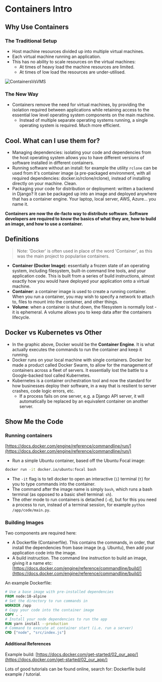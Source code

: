 # Containers Intro

## Why Use Containers

### The Traditional Setup

- Host machine resources divided up into multiple virtual machines.
- Each virtual machine running an application.
- This has no ability to scale resources on the virtual machines:
  - At times of heavy load the machine resources are limited.
  - At times of low load the resources are under-utilised.

![ContainersVsVMS](../images/containers_vs_vms.png)

### The New Way

- Containers remove the need for virtual machines, by providing the
  isolation required between applications while retaining access to the
  essential low level operating system components on the main machine.
  - Instead of multiple separate operating systems running, a single
    operating system is required. Much more efficient.

## Cool. What can I use them for?

- Managing dependencies: isolating your code and dependencies from the
  host operating system allows you to have different versions of
  software installed in different containers.
- Running software without an install: for example the utility `rclone`
  can be used from it's container image (a pre-packaged environment,
  with all required dependencies: docker.io/rclone/rclone), instead of
  installing directly on your machine. Clean.
- Packaging your code for distribution or deployment: written a
  backend in Django? It can be packaged up into an image and deployed
  anywhere that has a container engine. Your laptop, local server,
  AWS, Azure… you name it.

**Containers are now the de-facto way to distribute software.
Software developers are required to know the basics of what they are,
how to build an image, and how to use a container.**

## Definitions

> Note: 'Docker' is often used in place of the word 'Container',
> as this was the main project to popularise containers.

- **Container (Docker Image)**: essentially a frozen state of an
  operating system, including filesystem, built-in command line tools,
  and your application code. This is built from a series of build
  instructions, almost exactly how you would have deployed your
  application onto a virtual machine.
- **Container**: a container image is used to create a running container.
  When you run a container, you may wish to specify a network to attach
  to, files to mount into the container, and other things.
- **Volume**: when a container is shut down, the filesystem is normally
  lost - it is ephemeral. A volume allows you to keep data after
  the containers lifecycle.

## Docker vs Kubernetes vs Other

- In the graphic above, Docker would be the **Container Engine**. It is
  what actually executes the commands to run the container and keep it running.
- Docker runs on your local machine with single containers.
  Docker Inc made a product called Docker Swarm, to allow for the
  management of containers across a fleet of servers.
  It essentially lost the battle to a Google-backed tool called Kubernetes.
- Kubernetes is a container orchestration tool and now the standard for
  how businesses deploy their software, in a way that is resilient to
  server crashes, code logic errors, etc.
  - If a process fails on one server, e.g. a Django API server, it
    will automatically be replaced by an equivalent container on another server.

## Show Me the Code

### Running containers

[https://docs.docker.com/engine/reference/commandline/run/](https://docs.docker.com/engine/reference/commandline/run/)

- Run a simple Ubuntu container, based off the Ubuntu Focal image:

```bash
docker run -it docker.io/ubuntu:focal bash
```

- The `-it` flag is to tell docker to open an interactive (`i`) terminal
  (`t`) for you to type commands into the container.
- The command after the image name is simply `bash`, which runs a bash
  terminal (as opposed to a basic shell terminal: `sh`).
- The other mode to run containers is detached (`-d`), but for this you
  need a process to run, instead of a terminal session, for example
  `python /app/code/main.py`.

### Building Images

Two components are required here:

- A Dockerfile (Containerfile). This contains the commands, in order,
  that install the dependencies from base image (e.g. Ubuntu), then add
  your application code into the image.
- A build instruction. The command line instruction to build an image,
  giving it a name etc:
  [https://docs.docker.com/engine/reference/commandline/build/](https://docs.docker.com/engine/reference/commandline/build/)

An example Dockerfile:

```dockerfile
# Use a base image with pre-installed dependencies
FROM node:18-alpine
# Set the directory to run commands in
WORKDIR /app
# Copy your code into the container image
COPY . .
# Install your node dependencies to run the app
RUN yarn install --production
# Command to execute at container start (i.e. run a server)
CMD ["node", "src/index.js"]
```

#### Additional References

Example build:
[https://docs.docker.com/get-started/02_our_app/](https://docs.docker.com/get-started/02_our_app/)

Lots of good tutorials can be found online, search for:
Dockerfile build example / tutorial.
